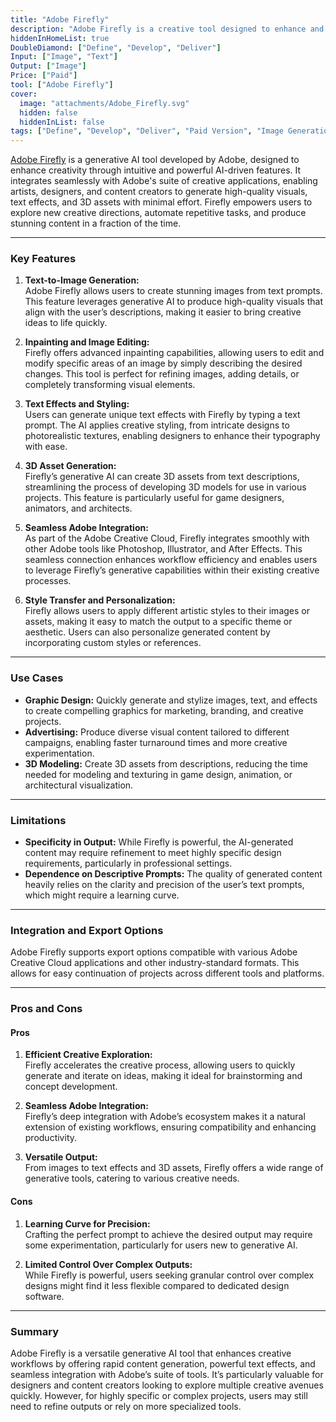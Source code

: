 ```yaml
---
title: "Adobe Firefly"
description: "Adobe Firefly is a creative tool designed to enhance and streamline the process of image generation and photo editing through AI-driven features."
hiddenInHomeList: true
DoubleDiamond: ["Define", "Develop", "Deliver"]
Input: ["Image", "Text"]
Output: ["Image"]
Price: ["Paid"]
tool: ["Adobe Firefly"]
cover:
  image: "attachments/Adobe_Firefly.svg"
  hidden: false
  hiddenInList: false
tags: ["Define", "Develop", "Deliver", "Paid Version", "Image Generation", "Photo Editing"]
---
```



[Adobe Firefly](https://www.adobe.com/sensei/generative-ai/firefly.html) is a generative AI tool developed by Adobe, designed to enhance creativity through intuitive and powerful AI-driven features. It integrates seamlessly with Adobe's suite of creative applications, enabling artists, designers, and content creators to generate high-quality visuals, text effects, and 3D assets with minimal effort. Firefly empowers users to explore new creative directions, automate repetitive tasks, and produce stunning content in a fraction of the time.

---

### Key Features

1. **Text-to-Image Generation:**  
   Adobe Firefly allows users to create stunning images from text prompts. This feature leverages generative AI to produce high-quality visuals that align with the user’s descriptions, making it easier to bring creative ideas to life quickly.

2. **Inpainting and Image Editing:**  
   Firefly offers advanced inpainting capabilities, allowing users to edit and modify specific areas of an image by simply describing the desired changes. This tool is perfect for refining images, adding details, or completely transforming visual elements.

3. **Text Effects and Styling:**  
   Users can generate unique text effects with Firefly by typing a text prompt. The AI applies creative styling, from intricate designs to photorealistic textures, enabling designers to enhance their typography with ease.

4. **3D Asset Generation:**  
   Firefly’s generative AI can create 3D assets from text descriptions, streamlining the process of developing 3D models for use in various projects. This feature is particularly useful for game designers, animators, and architects.

5. **Seamless Adobe Integration:**  
   As part of the Adobe Creative Cloud, Firefly integrates smoothly with other Adobe tools like Photoshop, Illustrator, and After Effects. This seamless connection enhances workflow efficiency and enables users to leverage Firefly’s generative capabilities within their existing creative processes.

6. **Style Transfer and Personalization:**  
   Firefly allows users to apply different artistic styles to their images or assets, making it easy to match the output to a specific theme or aesthetic. Users can also personalize generated content by incorporating custom styles or references.

---

### Use Cases

- **Graphic Design:** Quickly generate and stylize images, text, and effects to create compelling graphics for marketing, branding, and creative projects.
- **Advertising:** Produce diverse visual content tailored to different campaigns, enabling faster turnaround times and more creative experimentation.
- **3D Modeling:** Create 3D assets from descriptions, reducing the time needed for modeling and texturing in game design, animation, or architectural visualization.

---

### Limitations

- **Specificity in Output:** While Firefly is powerful, the AI-generated content may require refinement to meet highly specific design requirements, particularly in professional settings.
- **Dependence on Descriptive Prompts:** The quality of generated content heavily relies on the clarity and precision of the user’s text prompts, which might require a learning curve.

---

### Integration and Export Options

Adobe Firefly supports export options compatible with various Adobe Creative Cloud applications and other industry-standard formats. This allows for easy continuation of projects across different tools and platforms.

---

### Pros and Cons

#### Pros

1. **Efficient Creative Exploration:**  
   Firefly accelerates the creative process, allowing users to quickly generate and iterate on ideas, making it ideal for brainstorming and concept development.

2. **Seamless Adobe Integration:**  
   Firefly’s deep integration with Adobe’s ecosystem makes it a natural extension of existing workflows, ensuring compatibility and enhancing productivity.

3. **Versatile Output:**  
   From images to text effects and 3D assets, Firefly offers a wide range of generative tools, catering to various creative needs.

#### Cons

1. **Learning Curve for Precision:**  
   Crafting the perfect prompt to achieve the desired output may require some experimentation, particularly for users new to generative AI.

2. **Limited Control Over Complex Outputs:**  
   While Firefly is powerful, users seeking granular control over complex designs might find it less flexible compared to dedicated design software.

---

### **Summary**

Adobe Firefly is a versatile generative AI tool that enhances creative workflows by offering rapid content generation, powerful text effects, and seamless integration with Adobe’s suite of tools. It’s particularly valuable for designers and content creators looking to explore multiple creative avenues quickly. However, for highly specific or complex projects, users may still need to refine outputs or rely on more specialized tools.
